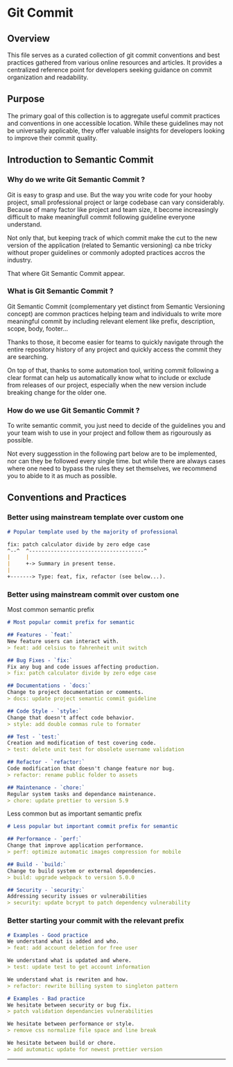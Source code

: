 # Git Commit

## Overview

This file serves as a curated collection of git commit conventions and best practices gathered from various online resources and articles. It provides a centralized reference point for developers seeking guidance on commit organization and readability.

## Purpose

The primary goal of this collection is to aggregate useful commit practices and conventions in one accessible location. While these guidelines may not be universally applicable, they offer valuable insights for developers looking to improve their commit quality.

## Introduction to Semantic Commit

<!-- TODO: Make this section more formal and professional in tone -->
<!-- IDEA: It might be possible to make it tool agnostic but would need to rewrite things other than for git and for the majority of versioning tools. -->

### Why do we write Git Semantic Commit ?

Git is easy to grasp and use. But the way you write code for your hooby project, small professional project or large codebase can vary considerably. Because of many factor like project and team size, it become increasingly difficult to make meaningfull commit following guideline everyone understand. 

Not only that, but keeping track of which commit make the cut to the new version of the application (related to Semantic versioning) ca nbe tricky without proper guidelines or commonly adopted practices accros the industry.

That where Git Semantic Commit appear.

### What is Git Semantic Commit ?

Git Semantic Commit (complementary yet distinct from Semantic Versioning concept) are common practices helping team and individuals to write more meaningful commit by including relevant element like prefix, description, scope, body, footer... 

Thanks to those, it become easier for teams to quickly navigate through the entire repository history of any project and quickly access the commit they are searching.

On top of that, thanks to some automation tool, writing commit following a clear format can help us automatically know what to include or exclude from releases of our project, especially when the new version include breaking change for the older one.

### How do we use Git Semantic Commit ?

To write semantic commit, you just need to decide of the guidelines you and your team wish to use in your project and follow them as rigourously as possible.

Not every suggesstion in the following part below are to be implemented, nor can they be followed every single time. but while there are always cases where one need to bypass the rules they set themselves, we recommend you to abide to it as much as possible.

## Conventions and Practices

### Better using mainstream template over custom one

```md
# Popular template used by the majority of professional

fix: patch calculator divide by zero edge case
^--^  ^-------------------------------------^
|     |
|     +-> Summary in present tense.
|
+-------> Type: feat, fix, refactor (see below...).
```

### Better using mainstream commit over custom one

<!-- TODO: Refine explanation to be more formal, detailed and professional -->
Most common semantic prefix

```md
# Most popular commit prefix for semantic

## Features - `feat:`
New feature users can interact with.
> feat: add celsius to fahrenheit unit switch

## Bug Fixes - `fix:`
Fix any bug and code issues affecting production.
> fix: patch calculator divide by zero edge case

## Documentations - `docs:`
Change to project documentation or comments.
> docs: update project semantic commit guideline

## Code Style - `style:`
Change that doesn't affect code behavior.
> style: add double commas rule to formater

## Test - `test:`
Creation and modification of test covering code.
> test: delete unit test for obsolete username validation

## Refactor - `refactor:`
Code modification that doesn't change feature nor bug.
> refactor: rename public folder to assets

## Maintenance - `chore:`
Regular system tasks and dependance maintenance.
> chore: update prettier to version 5.9
```

<!-- TODO: Refine explanation to be more formal, detailed and professional -->
Less common but as important semantic prefix

```md
# Less popular but important commit prefix for semantic

## Performance - `perf:`
Change that improve application performance.
> perf: optimize automatic images compression for mobile

## Build - `build:`
Change to build system or external dependencies.
> build: upgrade webpack to version 5.0.0

## Security - `security:`
Addressing security issues or vulnerabilities
> security: update bcrypt to patch dependency vulnerability
```

### Better starting your commit with the relevant prefix

```md
# Examples - Good practice
We understand what is added and who.
> feat: add account deletion for free user

We understand what is updated and where.
> test: update test to get account information

We understand what is rewriten and how.
> refactor: rewrite billing system to singleton pattern

# Examples - Bad practice
We hesitate between security or bug fix.
> patch validation dependancies vulnerabilities

We hesitate between performance or style.
> remove css normalize file space and line break  

We hesitate between build or chore.
> add automatic update for newest prettier version
```

---

